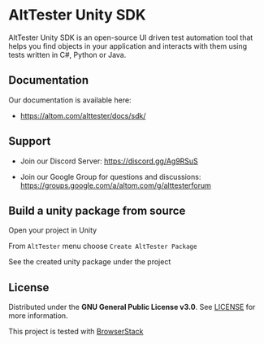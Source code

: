 # AltTester Unity SDK

AltTester Unity SDK is an open-source UI driven test automation tool that helps you find objects in your application and interacts with them using tests written in C#, Python or Java.

## Documentation

Our documentation is available here:

* <https://altom.com/alttester/docs/sdk/>

## Support

* Join our Discord Server: <https://discord.gg/Ag9RSuS>

* Join our Google Group for questions and discussions: <https://groups.google.com/a/altom.com/g/alttesterforum>

## Build a unity package from source

Open your project in Unity

From ``` AltTester ``` menu choose ``` Create AltTester Package ```

See the created unity package under the project

## License

Distributed under the **GNU General Public License v3.0**. See [LICENSE](https://github.com/alttester/AltTester-Unity-SDK/blob/master/LICENSE) for more information.

This project is tested with [BrowserStack](https://www.browserstack.com/)
